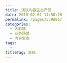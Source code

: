 ```yaml
---
title: 浅谈内容生态产品
date: 2018-02-01 14:50:28
permalink: /pages/539d01/
categories: 
  - 大前端
  - 业务场景
  - 内容生态
tags: 
  - 
titleTag: 草稿
---
```

